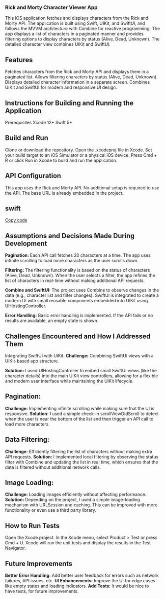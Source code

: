 ### Rick and Morty Character Viewer App

This iOS application fetches and displays characters from the Rick and Morty API. The application is built using Swift, UIKit, and SwiftUI, and follows the MVVM architecture with Combine for reactive programming. The app displays a list of characters in a paginated manner and provides filtering options to display characters by status (Alive, Dead, Unknown). The detailed character view combines UIKit and SwiftUI.

## Features

Fetches characters from the Rick and Morty API and displays them in a paginated list.
Allows filtering characters by status (Alive, Dead, Unknown).
Displays detailed character information in a separate screen.
Combines UIKit and SwiftUI for modern and responsive UI design.

## Instructions for Building and Running the Application

Prerequisites
Xcode 12+
Swift 5+

## Build and Run
Clone or download the repository.
Open the .xcodeproj file in Xcode.
Set your build target to an iOS Simulator or a physical iOS device.
Press Cmd + R or click Run in Xcode to build and run the application.

## API Configuration
This app uses the Rick and Morty API. No additional setup is required to use the API. The base URL is already embedded in the project.

## swift
[Copy code](https://github.com/clemwek/rickNmorty)


## Assumptions and Decisions Made During Development

**Pagination:** Each API call fetches 20 characters at a time. The app uses infinite scrolling to load more characters as the user scrolls down.

**Filtering:** The filtering functionality is based on the status of characters (Alive, Dead, Unknown). When the user selects a filter, the app refines the list of characters in real-time without making additional API requests.

**Combine and SwiftUI:** The project uses Combine to observe changes in the data (e.g., character list and filter changes). SwiftUI is integrated to create a modern UI with small reusable components embedded into UIKit using UIHostingController.

**Error Handling:** Basic error handling is implemented. If the API fails or no results are available, an empty state is shown.

## Challenges Encountered and How I Addressed Them

Integrating SwiftUI with UIKit:
**Challenge:** Combining SwiftUI views with a UIKit-based app structure.

**Solution:** I used UIHostingController to embed small SwiftUI views (like the character details) into the main UIKit view controllers, allowing for a flexible and modern user interface while maintaining the UIKit lifecycle.

## Pagination:
**Challenge:** Implementing infinite scrolling while making sure that the UI is responsive.
**Solution:** I used a simple check-in scrollViewDidScroll to detect when the user is near the bottom of the list and then trigger an API call to load more characters.

## Data Filtering:
**Challenge:** Efficiently filtering the list of characters without making extra API requests.
**Solution:** I implemented local filtering by observing the status filter with Combine and updating the list in real time, which ensures that the data is filtered without additional network calls.

## Image Loading:
**Challenge:** Loading images efficiently without affecting performance.
**Solution:** Depending on the project, I used a simple image-loading mechanism with URLSession and caching. This can be improved with more functionality or even use a third party library.

## How to Run Tests

Open the Xcode project.
In the Xcode menu, select Product > Test or press Cmd + U.
Xcode will run the unit tests and display the results in the Test Navigator.

## Future Improvements
**Better Error Handling:** Add better user feedback for errors such as network failures, API issues, etc.
**UI Enhancements:** Improve the UI for edge cases like empty states and loading indicators.
**Add Tests:** It would be nice to have tests, for future improvements.

